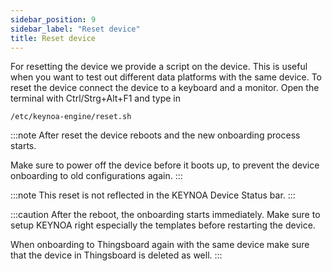 ```yaml
---
sidebar_position: 9
sidebar_label: "Reset device"
title: Reset device
---
```


For resetting the device we provide a script on the device. This is useful when you want to test out different data platforms with the same device. To reset the device connect the device to a keyboard and a monitor. Open the terminal with Ctrl/Strg+Alt+F1 and type in 
    
    /etc/keynoa-engine/reset.sh

:::note
After reset the device reboots and the new onboarding process starts.

Make sure to power off the device before it boots up, to prevent the device onboarding to old configurations again.
:::

:::note
This reset is not reflected in the KEYNOA Device Status bar.
:::

:::caution
After the reboot, the onboarding starts immediately.
Make sure to setup KEYNOA right especially the templates before restarting the device.

When onboarding to Thingsboard again with the same device make sure that the device in Thingsboard is deleted as well.
:::